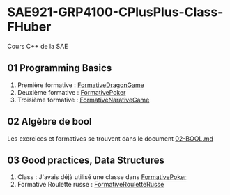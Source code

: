 # SAE921-GRP4100-CPlusPlus-Class-FHuber

Cours C++ de la SAE

## 01 Programming Basics

1. Première formative : [FormativeDragonGame](./DragonGame/)
2. Deuxième formative : [FormativePoker](./CardGame)
3. Troisième formative : [FormativeNarativeGame](./FormativeNarativeGame)

## 02 Algèbre de bool

Les exercices et formatives se trouvent dans le document [02-BOOL.md](./02-BOOL.md)

## 03 Good practices, Data Structures 

1. Class : J'avais déjà utilisé une classe dans [FormativePoker](./CardGame)
2. Formative Roulette russe : [FormativeRouletteRusse](./FormativeRouletteRusse)
